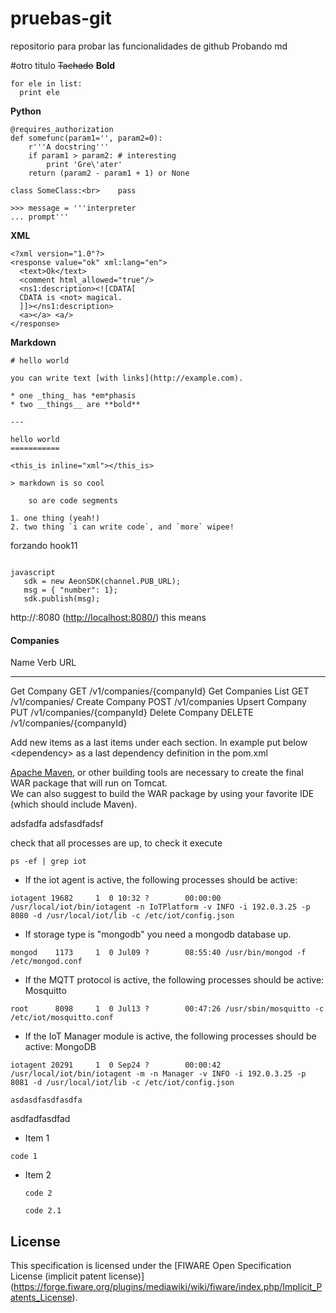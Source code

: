 # pruebas-git
repositorio para probar las funcionalidades de github
Probando md

#otro titulo 
~~Tachado~~
**Bold**

```
for ele in list:
  print ele
```



**Python**

	@requires_authorization
	def somefunc(param1='', param2=0):
	    r'''A docstring'''
	    if param1 > param2: # interesting
	        print 'Gre\'ater'
	    return (param2 - param1 + 1) or None

	class SomeClass:<br>    pass

	>>> message = '''interpreter
	... prompt'''

**XML**

	<?xml version="1.0"?>
	<response value="ok" xml:lang="en">
	  <text>Ok</text>
	  <comment html_allowed="true"/>
	  <ns1:description><![CDATA[
	  CDATA is <not> magical.
	  ]]></ns1:description>
	  <a></a> <a/>
	</response>
	

**Markdown**

	# hello world

	you can write text [with links](http://example.com).

	* one _thing_ has *em*phasis
	* two __things__ are **bold**

	---

	hello world
	===========

	<this_is inline="xml"></this_is>

	> markdown is so cool

	    so are code segments

	1. one thing (yeah!)
	2. two thing `i can write code`, and `more` wipee!

forzando hook11

 ```

 javascript
    sdk = new AeonSDK(channel.PUB_URL);
    msg = { "number": 1};
    sdk.publish(msg);
```


    
http://<tomcat>:8080
(<http://localhost:8080/>) this means



#### Companies

  Name                 Verb     URL
  -------------------- -------- ---------------------------
  Get Company          GET      /v1/companies/{companyId}
  Get Companies List   GET      /v1/companies/
  Create Company       POST     /v1/companies
  Upsert Company       PUT      /v1/companies/{companyId}
  Delete Company       DELETE   /v1/companies/{companyId}


Add new items as a last items under each section. In example put below
\<dependency\> as a last dependency definition in the pom.xml


[Apache Maven](https://maven.apache.org/index.html), or other building
tools are necessary to create the final WAR package that will run on
Tomcat.\
We can also suggest to build the WAR package by using your favorite IDE
(which should include Maven).


adsfadfa
adsfasdfadsf




check that all processes are up, to check it execute

```
ps -ef | grep iot
```
- If the iot agent is active, the following processes should be active:
```
iotagent 19682     1  0 10:32 ?        00:00:00 /usr/local/iot/bin/iotagent -n IoTPlatform -v INFO -i 192.0.3.25 -p 8080 -d /usr/local/iot/lib -c /etc/iot/config.json
```
- If storage type is "mongodb" you need a mongodb database up.   
``` 
mongod    1173     1  0 Jul09 ?        08:55:40 /usr/bin/mongod -f /etc/mongod.conf
```
- If the MQTT protocol is active, the following processes should be active:  Mosquitto
```
root      8098     1  0 Jul13 ?        00:47:26 /usr/sbin/mosquitto -c /etc/iot/mosquitto.conf
``` 
- If the IoT Manager module  is active, the following processes should be active: MongoDB
```
iotagent 20291     1  0 Sep24 ?        00:00:42 /usr/local/iot/bin/iotagent -m -n Manager -v INFO -i 192.0.3.25 -p 8081 -d /usr/local/iot/lib -c /etc/iot/config.json

```
	asdasdfasdfasdfa



asdfadfasdfad


- Item 1
```
code 1
```
- Item 2
    ```
    code 2
    
    code 2.1
    ```



## License

This specification is licensed under the
[FIWARE Open Specification License (implicit patent license)]
(https://forge.fiware.org/plugins/mediawiki/wiki/fiware/index.php/Implicit_Patents_License).
